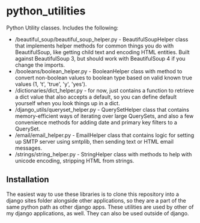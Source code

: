 # python_utilities

Python Utility classes.  Includes the following:
- /beautiful_soup/beautiful_soup_helper.py - BeautifulSoupHelper class that implements helper methods for common things you do with BeautifulSoup, like getting child text and encoding HTML entities.  Built against BeautifulSoup 3, but should work with BeautifulSoup 4 if you change the imports.
- /booleans/boolean_helper.py - BooleanHelper class with method to convert non-boolean values to boolean type based on valid known true values (1, 't', 'true', 'y', 'yes').
- /dictionaries/dict_helper.py - for now, just contains a function to retrieve a dict value that also accepts a default, so you can define default yourself when you look things up in a dict.
- /django_utils/queryset_helper.py - QuerySetHelper class that contains memory-efficient ways of iterating over large QuerySets, and also a few convenience methods for adding date and primary key filters to a QuerySet.
- /email/email_helper.py - EmailHelper class that contains logic for setting up SMTP server using smtplib, then sending text or HTML email messages.
- /strings/string_helper.py - StringHelper class with methods to help with unicode encoding, stripping HTML from strings.

## Installation

The easiest way to use these libraries is to clone this repository into a django sites folder alongside other applications, so they are a part of the same python path as other django apps.  These utilities are used by other of my django applications, as well.  They can also be used outside of django.
